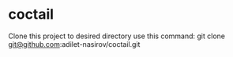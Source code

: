 # coctail

Clone this project to desired directory
use this command:
git clone git@github.com:adilet-nasirov/coctail.git

